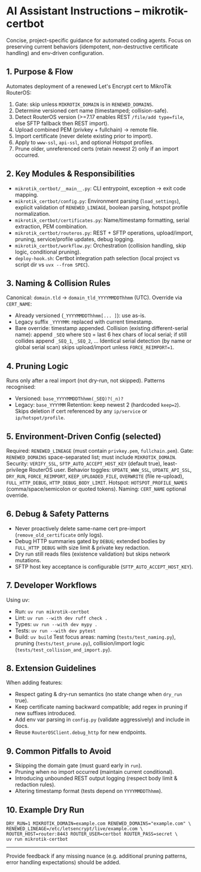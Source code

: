 # AI Assistant Instructions – mikrotik-certbot

Concise, project-specific guidance for automated coding agents. Focus on preserving current behaviors (idempotent, non-destructive certificate handling) and env‑driven configuration.

## 1. Purpose & Flow
Automates deployment of a renewed Let's Encrypt cert to MikroTik RouterOS:
1. Gate: skip unless `MIKROTIK_DOMAIN` is in `RENEWED_DOMAINS`.
2. Determine versioned cert name (timestamped; collision-safe).
3. Detect RouterOS version (>=7.17 enables REST `/file/add type=file`, else SFTP fallback then REST import).
4. Upload combined PEM (privkey + fullchain) -> remote file.
5. Import certificate (never delete existing prior to import).
6. Apply to `www-ssl`, `api-ssl`, and optional Hotspot profiles.
7. Prune older, unreferenced certs (retain newest 2) only if an import occurred.

## 2. Key Modules & Responsibilities
- `mikrotik_certbot/__main__.py`: CLI entrypoint, exception -> exit code mapping.
- `mikrotik_certbot/config.py`: Environment parsing (`load_settings`), explicit validation of `RENEWED_LINEAGE`, boolean parsing, hotspot profile normalization.
- `mikrotik_certbot/certificates.py`: Name/timestamp formatting, serial extraction, PEM combination.
- `mikrotik_certbot/routeros.py`: REST + SFTP operations, upload/import, pruning, service/profile updates, debug logging.
- `mikrotik_certbot/workflow.py`: Orchestration (collision handling, skip logic, conditional pruning).
- `deploy-hook.sh`: Certbot integration path selection (local project vs script dir vs `uvx --from SPEC`).

## 3. Naming & Collision Rules
Canonical: `domain.tld` -> `domain_tld_YYYYMMDDThhmm` (UTC). Override via `CERT_NAME`:
- Already versioned (`_YYYYMMDDThhmm[... ]`): use as-is.
- Legacy suffix `_YYYYMM`: replaced with current timestamp.
- Bare override: timestamp appended.
Collision (existing different-serial name): append `_SEQ` where `SEQ` = last 6 hex chars of local serial; if still collides append `_SEQ_1`, `_SEQ_2`, ...
Identical serial detection (by name or global serial scan) skips upload/import unless `FORCE_REIMPORT=1`.

## 4. Pruning Logic
Runs only after a real import (not dry-run, not skipped). Patterns recognised:
- Versioned: `base_YYYYMMDDThhmm(_SEQ)?(_n)?`
- Legacy: `base_YYYYMM`
Retention: keep newest 2 (hardcoded `keep=2`). Skips deletion if cert referenced by any `ip/service` or `ip/hotspot/profile`.

## 5. Environment-Driven Config (selected)
Required: `RENEWED_LINEAGE` (must contain `privkey.pem`, `fullchain.pem`).
Gate: `RENEWED_DOMAINS` space-separated list; must include `MIKROTIK_DOMAIN`.
Security: `VERIFY_SSL`, `SFTP_AUTO_ACCEPT_HOST_KEY` (default true), least-privilege RouterOS user.
Behavior toggles: `UPDATE_WWW_SSL`, `UPDATE_API_SSL`, `DRY_RUN`, `FORCE_REIMPORT`, `KEEP_UPLOADED_FILE`, `OVERWRITE` (file re-upload), `FULL_HTTP_DEBUG`, `HTTP_DEBUG_BODY_LIMIT`.
Hotspot: `HOTSPOT_PROFILE_NAMES` (comma/space/semicolon or quoted tokens).
Naming: `CERT_NAME` optional override.

## 6. Debug & Safety Patterns
- Never proactively delete same-name cert pre-import (`remove_old_certificate` only logs).
- Debug HTTP summaries gated by `DEBUG`; extended bodies by `FULL_HTTP_DEBUG` with size limit & private key redaction.
- Dry run still reads files (existence validation) but skips network mutations.
- SFTP host key acceptance is configurable (`SFTP_AUTO_ACCEPT_HOST_KEY`).

## 7. Developer Workflows
Using uv:
- Run: `uv run mikrotik-certbot`
- Lint: `uv run --with dev ruff check .`
- Types: `uv run --with dev mypy .`
- Tests: `uv run --with dev pytest`
- Build: `uv build`
Test focus areas: naming (`tests/test_naming.py`), pruning (`tests/test_prune.py`), collision/import logic (`tests/test_collision_and_import.py`).

## 8. Extension Guidelines
When adding features:
- Respect gating & dry-run semantics (no state change when `dry_run` true).
- Keep certificate naming backward compatible; add regex in pruning if new suffixes introduced.
- Add env var parsing in `config.py` (validate aggressively) and include in docs.
- Reuse `RouterOSClient.debug_http` for new endpoints.

## 9. Common Pitfalls to Avoid
- Skipping the domain gate (must guard early in `run`).
- Pruning when no import occurred (maintain current conditional).
- Introducing unbounded REST output logging (respect body limit & redaction rules).
- Altering timestamp format (tests depend on `YYYYMMDDThhmm`).

## 10. Example Dry Run
```
DRY_RUN=1 MIKROTIK_DOMAIN=example.com RENEWED_DOMAINS="example.com" \
RENEWED_LINEAGE=/etc/letsencrypt/live/example.com \
ROUTER_HOST=router:8443 ROUTER_USER=certbot ROUTER_PASS=secret \
uv run mikrotik-certbot
```

---
Provide feedback if any missing nuance (e.g. additional pruning patterns, error handling expectations) should be added.
